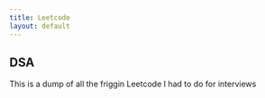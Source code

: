 ```yaml
---
title: Leetcode
layout: default
---
```


## DSA
This is a dump of all the friggin Leetcode I had to do for interviews